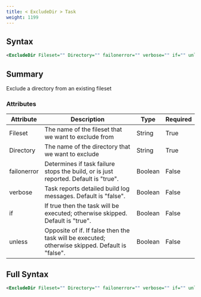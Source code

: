 ```yaml
---
title: < ExcludeDir > Task
weight: 1199
---
```

## Syntax
```xml
<ExcludeDir Fileset="" Directory="" failonerror="" verbose="" if="" unless="" />
```
## Summary ##
Exclude a directory from an existing fileset


### Attributes
| Attribute | Description | Type | Required |
| --------- | ----------- | ---- | -------- |
| Fileset | The name of the fileset that we want to exclude from | String | True |
| Directory | The name of the directory that we want to exclude | String | True |
| failonerror | Determines if task failure stops the build, or is just reported. Default is &quot;true&quot;. | Boolean | False |
| verbose | Task reports detailed build log messages.  Default is &quot;false&quot;. | Boolean | False |
| if | If true then the task will be executed; otherwise skipped. Default is &quot;true&quot;. | Boolean | False |
| unless | Opposite of if.  If false then the task will be executed; otherwise skipped. Default is &quot;false&quot;. | Boolean | False |

## Full Syntax
```xml
<ExcludeDir Fileset="" Directory="" failonerror="" verbose="" if="" unless="" />
```
